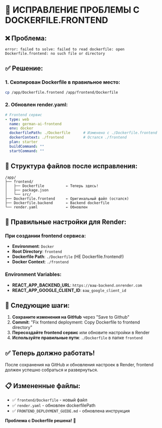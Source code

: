 # 🔧 ИСПРАВЛЕНИЕ ПРОБЛЕМЫ С DOCKERFILE.FRONTEND

## ❌ Проблема:
```
error: failed to solve: failed to read dockerfile: open Dockerfile.frontend: no such file or directory
```

## ✅ Решение:

### 1. Скопирован Dockerfile в правильное место:
```bash
cp /app/Dockerfile.frontend /app/frontend/Dockerfile
```

### 2. Обновлен render.yaml:
```yaml
# Frontend сервис
- type: web
  name: german-ai-frontend
  env: docker
  dockerfilePath: ./Dockerfile      # Изменено с ./Dockerfile.frontend
  dockerContext: ./frontend         # Остался ./frontend
  plan: starter
  buildCommand: ""
  startCommand: ""
```

## 📁 Структура файлов после исправления:
```
/app/
├── frontend/
│   ├── Dockerfile          ← Теперь здесь!
│   ├── package.json
│   └── src/
├── Dockerfile.frontend     ← Оригинальный файл (остался)
├── Dockerfile.backend      ← Backend dockerfile
└── render.yaml             ← Обновлен
```

## 🎯 Правильные настройки для Render:

### При создании frontend сервиса:
- **Environment**: `Docker`
- **Root Directory**: `frontend`
- **Dockerfile Path**: `./Dockerfile` (НЕ Dockerfile.frontend!)
- **Docker Context**: `./frontend`

### Environment Variables:
- **REACT_APP_BACKEND_URL**: `https://ваш-backend.onrender.com`
- **REACT_APP_GOOGLE_CLIENT_ID**: `ваш_google_client_id`

## 🚀 Следующие шаги:

1. **Сохраните изменения на GitHub** через "Save to Github"
2. **Commit**: "Fix frontend deployment: Copy Dockerfile to frontend directory"
3. **Пересоздайте frontend сервис** или обновите настройки в Render
4. **Используйте правильные пути**: `./Dockerfile` в папке `frontend`

## ✅ Теперь должно работать!

После сохранения на GitHub и обновления настроек в Render, frontend должен успешно собраться и развернуться.

## 📋 Измененные файлы:
- ✅ `frontend/Dockerfile` - новый файл
- ✅ `render.yaml` - обновлен dockerfilePath
- ✅ `FRONTEND_DEPLOYMENT_GUIDE.md` - обновлена инструкция

**Проблема с Dockerfile решена!** 🎉